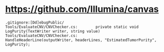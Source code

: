 # https://github.com/Illumina/canvas

```console
.gitignore:[Dd]ebugPublic/
Tools/EvaluateCNV/CNVChecker.cs:        private static void LogPurity(TextWriter writer, string value)
Tools/EvaluateCNV/CNVChecker.cs:            HandleHeaderLine(outputWriter, headerLines, "EstimatedTumorPurity", LogPurity);

```
